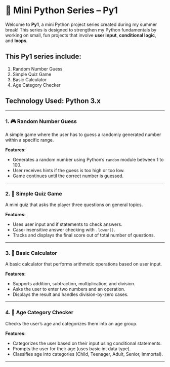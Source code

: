 # 🎯 Mini Python Series – Py1 

Welcome to **Py1**, a mini Python project series created during my summer break! This series is designed to strengthen my Python fundamentals by working on small, fun projects that involve **user input**, **conditional logic**, and **loops**.

## This Py1 series include:
1. Random Number Guess
2. Simple Quiz Game
3. Basic Calculator
4. Age Category Checker

## Technology Used: Python 3.x
---

### 1. 🎮 Random Number Guess
A simple game where the user has to guess a randomly generated number within a specific range.

**Features:**
- Generates a random number using Python’s `random` module between 1 to 100.
- User receives hints if the guess is too high or too low.
- Game continues until the correct number is guessed.

---

### 2. 🧠 Simple Quiz Game
A mini quiz that asks the player three questions on general topics.

**Features:**
-  Uses user input and if statements to check answers.
- Case-insensitive answer checking with `.lower()`.
- Tracks and displays the final score out of total number of questions.

---

### 3. 🧮 Basic Calculator
A basic calculator that performs arithmetic operations based on user input.

**Features:**
- Supports addition, subtraction, multiplication, and division.
- Asks the user to enter two numbers and an operation.
- Displays the result and handles division-by-zero cases.

---

### 4. 👶 Age Category Checker
Checks the user’s age and categorizes them into an age group.

**Features:**
- Categorizes the user based on their input using conditional statements.
- Prompts the user for their age (uses basic int data type).
- Classifies age into categories (Child, Teenager, Adult, Senior, Immortal).
  
---





